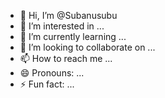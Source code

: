 - 👋 Hi, I’m @Subanusubu
- 👀 I’m interested in ...
- 🌱 I’m currently learning ...
- 💞️ I’m looking to collaborate on ...
- 📫 How to reach me ...
- 😄 Pronouns: ...
- ⚡ Fun fact: ...

<!---
Subanusubu/Subanusubu is a ✨ special ✨ repository because its `README.md` (this file) appears on your GitHub profile.
You can click the Preview link to take a look at your changes.
--->
